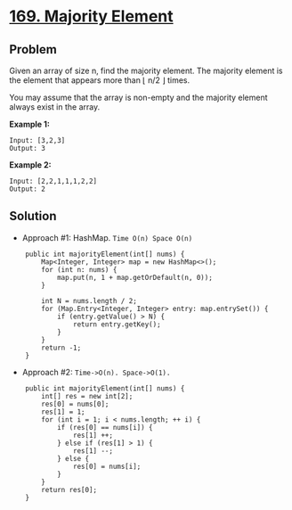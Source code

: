 # <a href='https://leetcode.com/problems/majority-element/'>169. Majority Element</a>

## Problem
Given an array of size n, find the majority element. The majority element is the element that appears more than ⌊ n/2 ⌋ times.

You may assume that the array is non-empty and the majority element always exist in the array.

<strong>Example 1:</strong>
```
Input: [3,2,3]
Output: 3
```
<strong>Example 2:</strong>
```
Input: [2,2,1,1,1,2,2]
Output: 2
```

## Solution
- Approach #1: HashMap. ```Time O(n) Space O(n)```
```
    public int majorityElement(int[] nums) {
        Map<Integer, Integer> map = new HashMap<>();
        for (int n: nums) {
            map.put(n, 1 + map.getOrDefault(n, 0));
        }
        
        int N = nums.length / 2;
        for (Map.Entry<Integer, Integer> entry: map.entrySet()) {
            if (entry.getValue() > N) {
                return entry.getKey();
            }
        }
        return -1;
    }
```

- Approach #2: ```Time->O(n). Space->O(1).```
```
    public int majorityElement(int[] nums) {
        int[] res = new int[2];
        res[0] = nums[0];
        res[1] = 1;
        for (int i = 1; i < nums.length; ++ i) {
            if (res[0] == nums[i]) {
                res[1] ++;
            } else if (res[1] > 1) {
                res[1] --;
            } else {
                res[0] = nums[i];
            }
        }
        return res[0];
    }
```
